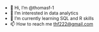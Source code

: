 - 👋 Hi, I’m @thomasf-1
- 👀 I’m interested in data analytics 
- 🌱 I’m currently learning SQL and R skills 
- 📫 How to reach me thf222@gmail.com

<!---
thomasf-1/thomasf-1 is a ✨ special ✨ repository because its `README.md` (this file) appears on your GitHub profile.
You can click the Preview link to take a look at your changes.
--->
